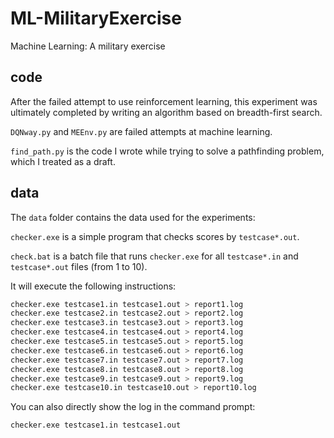 # ML-MilitaryExercise
 Machine Learning: A military exercise

## code

After the failed attempt to use reinforcement learning, this experiment was ultimately completed by writing an algorithm based on breadth-first search.

`DQNway.py` and `MEEnv.py` are failed attempts at machine learning. 

`find_path.py` is the code I wrote while trying to solve a pathfinding problem, which I treated as a draft.

## data

The `data` folder contains the data used for the experiments:

`checker.exe` is a simple program that checks scores by `testcase*.out`.

`check.bat` is a batch file that runs `checker.exe` for all `testcase*.in` and `testcase*.out` files (from 1 to 10).

It will execute the following instructions:
```sh
checker.exe testcase1.in testcase1.out > report1.log
checker.exe testcase2.in testcase2.out > report2.log
checker.exe testcase3.in testcase3.out > report3.log
checker.exe testcase4.in testcase4.out > report4.log
checker.exe testcase5.in testcase5.out > report5.log
checker.exe testcase6.in testcase6.out > report6.log
checker.exe testcase7.in testcase7.out > report7.log
checker.exe testcase8.in testcase8.out > report8.log
checker.exe testcase9.in testcase9.out > report9.log
checker.exe testcase10.in testcase10.out > report10.log
```

You can also directly show the log in the command prompt:
```sh
checker.exe testcase1.in testcase1.out
```

